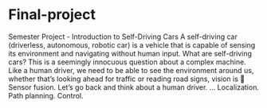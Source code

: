 # Final-project
Semester Project - Introduction to Self-Driving Cars
A self-driving car (driverless, autonomous, robotic car) is a vehicle that is capable of sensing its environment and navigating without human input. What are self-driving cars? This is a seemingly innocuous question about a complex machine.
Like a human driver, we need to be able to see the environment around us, whether that’s looking ahead for traffic or reading road signs, vision is 🔑 
Sensor fusion. Let’s go back and think about a human driver. ...
Localization.
Path planning.
Control.

